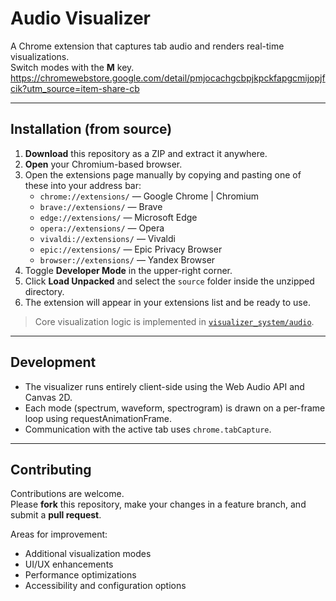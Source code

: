 # Audio Visualizer

A Chrome extension that captures tab audio and renders real-time visualizations.  
Switch modes with the **M** key.
https://chromewebstore.google.com/detail/pmjocachgcbpjkpckfapgcmijopjfcik?utm_source=item-share-cb

---

## Installation (from source)

1. **Download** this repository as a ZIP and extract it anywhere.  
2. **Open** your Chromium-based browser.  
3. Open the extensions page manually by copying and pasting one of these into your address bar:  
   - `chrome://extensions/` — Google Chrome | Chromium
   - `brave://extensions/` — Brave  
   - `edge://extensions/` — Microsoft Edge  
   - `opera://extensions/` — Opera  
   - `vivaldi://extensions/` — Vivaldi  
   - `epic://extensions/` — Epic Privacy Browser  
   - `browser://extensions/` — Yandex Browser  
4. Toggle **Developer Mode** in the upper-right corner.  
5. Click **Load Unpacked** and select the `source` folder inside the unzipped directory.  
6. The extension will appear in your extensions list and be ready to use.

> Core visualization logic is implemented in [`visualizer_system/audio`](source/visualizer_system/audio).

---

## Development

- The visualizer runs entirely client-side using the Web Audio API and Canvas 2D.
- Each mode (spectrum, waveform, spectrogram) is drawn on a per-frame loop using requestAnimationFrame.
- Communication with the active tab uses `chrome.tabCapture`.

---

## Contributing

Contributions are welcome.  
Please **fork** this repository, make your changes in a feature branch, and submit a **pull request**.

Areas for improvement:
- Additional visualization modes
- UI/UX enhancements
- Performance optimizations
- Accessibility and configuration options
